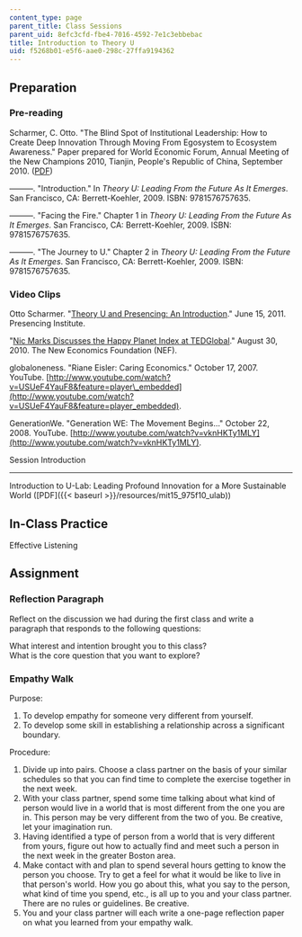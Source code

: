 ```yaml
---
content_type: page
parent_title: Class Sessions
parent_uid: 8efc3cfd-fbe4-7016-4592-7e1c3ebbebac
title: Introduction to Theory U
uid: f5268b01-e5f6-aae0-298c-27ffa9194362
---
```


Preparation
-----------

### Pre-reading

Scharmer, C. Otto. "The Blind Spot of Institutional Leadership: How to Create Deep Innovation Through Moving From Egosystem to Ecosystem Awareness." Paper prepared for World Economic Forum, Annual Meeting of the New Champions 2010, Tianjin, People's Republic of China, September 2010. ([PDF](http://www.ottoscharmer.com/docs/articles/2010_DeepInnovation_Tianjin.pdf))

———. "Introduction." In _Theory U: Leading From the Future As It Emerges_. San Francisco, CA: Berrett-Koehler, 2009. ISBN: 9781576757635.

———. "Facing the Fire." Chapter 1 in _Theory U: Leading From the Future As It Emerges_. San Francisco, CA: Berrett-Koehler, 2009. ISBN: 9781576757635.

———. "The Journey to U." Chapter 2 in _Theory U: Leading From the Future As It Emerges_. San Francisco, CA: Berrett-Koehler, 2009. ISBN: 9781576757635.

### Video Clips

Otto Scharmer. "[Theory U and Presencing: An Introduction](http://www.presencing.com/programs/introduction-theory-u-and-presencing-fall-2011)." June 15, 2011. Presencing Institute.

"[Nic Marks Discusses the Happy Planet Index at TEDGlobal](https://www.ted.com/talks/nic_marks_the_happy_planet_index)." August 30, 2010. The New Economics Foundation (NEF).

globaloneness. "Riane Eisler: Caring Economics." October 17, 2007. YouTube. [http://www.youtube.com/watch?v=USUeF4YauF8&feature=player\_embedded](http://www.youtube.com/watch?v=USUeF4YauF8&feature=player_embedded).

GenerationWe. "Generation WE: The Movement Begins…" October 22, 2008. YouTube. [http://www.youtube.com/watch?v=vknHKTy1MLY](http://www.youtube.com/watch?v=vknHKTy1MLY).

Session Introduction  

-----------------------

Introduction to U-Lab: Leading Profound Innovation for a More Sustainable World ([PDF]({{< baseurl >}}/resources/mit15_975f10_ulab))

In-Class Practice
-----------------

Effective Listening

Assignment
----------

### Reflection Paragraph

Reflect on the discussion we had during the first class and write a paragraph that responds to the following questions:

What interest and intention brought you to this class?  
What is the core question that you want to explore?

### Empathy Walk

Purpose:

1.  To develop empathy for someone very different from yourself.
2.  To develop some skill in establishing a relationship across a significant boundary.

Procedure:

1.  Divide up into pairs. Choose a class partner on the basis of your similar schedules so that you can find time to complete the exercise together in the next week.
2.  With your class partner, spend some time talking about what kind of person would live in a world that is most different from the one you are in. This person may be very different from the two of you. Be creative, let your imagination run.
3.  Having identified a type of person from a world that is very different from yours, figure out how to actually find and meet such a person in the next week in the greater Boston area.
4.  Make contact with and plan to spend several hours getting to know the person you choose. Try to get a feel for what it would be like to live in that person's world. How you go about this, what you say to the person, what kind of time you spend, etc., is all up to you and your class partner. There are no rules or guidelines. Be creative.
5.  You and your class partner will each write a one-page reflection paper on what you learned from your empathy walk.
